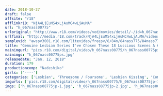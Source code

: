 ```yaml
---
date: 2018-10-27
draft: false
affsite: "r18"
afflinkr18: "NjA4LjEuMS4xLjAuMC4wLjAuMA"
url: "h_067nass00775"
urloriginal: "http://www.r18.com/videos/vod/movies/detail/-/id=h_067nass00775"
urlfinal: "http://media.r18.com/track/NjA4LjEuMS4xLjAuMC4wLjAuMA/videos/vod/movies/detail/-/id=h_067nass00775"
samplevid: "awspv3001.r18.com/litevideo/freepv/8/84n/84nass775/84nass775_dmb_w.mp4"
title: "Genuine Lesbian Series I've Chosen These 18 Luscious Scenes A Cold Bitch Is Defiled In A Triple Lesbian Orgy Special Edition"
mainimgurl: "pics.r18.com/digital/video/h_067nass00775/h_067nass00775ps.jpg"
mainimgs: "h_067nass00775ps.jpg"
releasedate: "Jan. 12, 2018"
duration: 179
productioncomp: "Nadeshiko"
girls: ['----']
categories: ['Lesbian', 'Threesome / Foursome', 'Lesbian Kissing', 'Compilation']
imgurls: ['pics.r18.com/digital/video/h_067nass00775/h_067nass00775jp-1.jpg', 'pics.r18.com/digital/video/h_067nass00775/h_067nass00775jp-2.jpg', 'pics.r18.com/digital/video/h_067nass00775/h_067nass00775jp-3.jpg', 'pics.r18.com/digital/video/h_067nass00775/h_067nass00775jp-4.jpg', 'pics.r18.com/digital/video/h_067nass00775/h_067nass00775jp-5.jpg', 'pics.r18.com/digital/video/h_067nass00775/h_067nass00775jp-6.jpg', 'pics.r18.com/digital/video/h_067nass00775/h_067nass00775jp-7.jpg', 'pics.r18.com/digital/video/h_067nass00775/h_067nass00775jp-8.jpg', 'pics.r18.com/digital/video/h_067nass00775/h_067nass00775jp-9.jpg', 'pics.r18.com/digital/video/h_067nass00775/h_067nass00775jp-10.jpg', 'pics.r18.com/digital/video/h_067nass00775/h_067nass00775jp-11.jpg', 'pics.r18.com/digital/video/h_067nass00775/h_067nass00775jp-12.jpg', 'pics.r18.com/digital/video/h_067nass00775/h_067nass00775jp-13.jpg', 'pics.r18.com/digital/video/h_067nass00775/h_067nass00775jp-14.jpg', 'pics.r18.com/digital/video/h_067nass00775/h_067nass00775jp-15.jpg', 'pics.r18.com/digital/video/h_067nass00775/h_067nass00775jp-16.jpg', 'pics.r18.com/digital/video/h_067nass00775/h_067nass00775jp-17.jpg', 'pics.r18.com/digital/video/h_067nass00775/h_067nass00775jp-18.jpg', 'pics.r18.com/digital/video/h_067nass00775/h_067nass00775jp-19.jpg', 'pics.r18.com/digital/video/h_067nass00775/h_067nass00775jp-20.jpg']
imgs: ['h_067nass00775jp-1.jpg', 'h_067nass00775jp-2.jpg', 'h_067nass00775jp-3.jpg', 'h_067nass00775jp-4.jpg', 'h_067nass00775jp-5.jpg', 'h_067nass00775jp-6.jpg', 'h_067nass00775jp-7.jpg', 'h_067nass00775jp-8.jpg', 'h_067nass00775jp-9.jpg', 'h_067nass00775jp-10.jpg', 'h_067nass00775jp-11.jpg', 'h_067nass00775jp-12.jpg', 'h_067nass00775jp-13.jpg', 'h_067nass00775jp-14.jpg', 'h_067nass00775jp-15.jpg', 'h_067nass00775jp-16.jpg', 'h_067nass00775jp-17.jpg', 'h_067nass00775jp-18.jpg', 'h_067nass00775jp-19.jpg', 'h_067nass00775jp-20.jpg']
---
```

